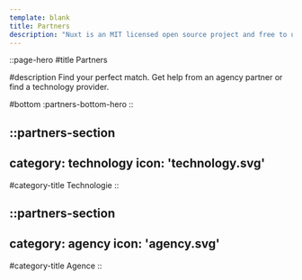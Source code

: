 ```yaml
---
template: blank
title: Partners
description: "Nuxt is an MIT licensed open source project and free to use. However, the maintenance effort is not sustainable without proper financial backing."
---
```


::page-hero
#title
Partners

#description
Find your perfect match. Get help from an agency partner or find a technology provider.

#bottom
  :partners-bottom-hero
::

::partners-section
---
category: technology
icon: 'technology.svg'
---

#category-title
Technologie
::

::partners-section
---
category: agency
icon: 'agency.svg'
---

#category-title
Agence
::
